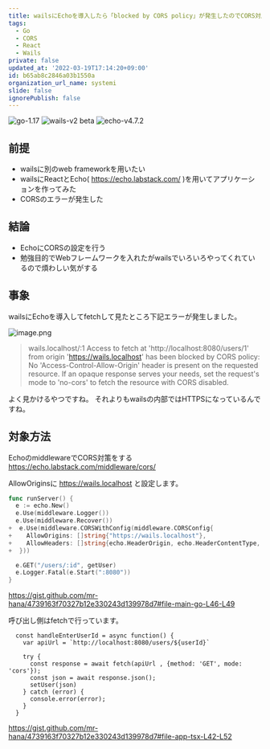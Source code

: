 ```yaml
---
title: wailsにEchoを導入したら「blocked by CORS policy」が発生したのでCORS対応する
tags:
  - Go
  - CORS
  - React
  - Wails
private: false
updated_at: '2022-03-19T17:14:20+09:00'
id: b65ab8c2846a03b1550a
organization_url_name: systemi
slide: false
ignorePublish: false
---
```

![go-1.17](https://img.shields.io/badge/go-1.17-brightgreen) ![wails-v2 beta](https://img.shields.io/badge/wails-v2.0.0(beta)-brightgreen) ![echo-v4.7.2](https://img.shields.io/badge/echo-v4.7.2-brightgreen)

## 前提
- wailsに別のweb frameworkを用いたい
- wailsにReactとEcho( https://echo.labstack.com/ )を用いてアプリケーションを作ってみた
- CORSのエラーが発生した

## 結論
- EchoにCORSの設定を行う
- 勉強目的でWebフレームワークを入れたがwailsでいろいろやってくれているので煩わしい気がする

## 事象
wailsにEchoを導入してfetchして見たところ下記エラーが発生しました。

![image.png](https://qiita-image-store.s3.ap-northeast-1.amazonaws.com/0/114149/b06b168b-1da6-b972-8bfa-e894ae5b326b.png)

> wails.localhost/:1 
> Access to fetch at 'http://localhost:8080/users/1' from origin 'https://wails.localhost' has been blocked by CORS policy: No 'Access-Control-Allow-Origin' header is present on the requested resource. If an opaque response serves your needs, set the request's mode to 'no-cors' to fetch the resource with CORS disabled.

よく見かけるやつですね。
それよりもwailsの内部ではHTTPSになっているんですね。

## 対象方法
EchoのmiddlewareでCORS対策をする
https://echo.labstack.com/middleware/cors/

AllowOriginsに https://wails.localhost と設定します。

```diff_go:main.go
func runServer() {
  e := echo.New()
  e.Use(middleware.Logger())
  e.Use(middleware.Recover())
+  e.Use(middleware.CORSWithConfig(middleware.CORSConfig{
+    AllowOrigins: []string{"https://wails.localhost"},
+    AllowHeaders: []string{echo.HeaderOrigin, echo.HeaderContentType, echo.HeaderAccept},
+  }))

  e.GET("/users/:id", getUser)
  e.Logger.Fatal(e.Start(":8080"))
}
```

https://gist.github.com/mr-hana/4739163f70327b12e330243d139978d7#file-main-go-L46-L49

呼び出し側はfetchで行っています。

```tsx:App.tsx
  const handleEnterUserId = async function() {
    var apiUrl = `http://localhost:8080/users/${userId}`

    try {
      const response = await fetch(apiUrl , {method: 'GET', mode: 'cors'});
      const json = await response.json();
      setUser(json)
    } catch (error) {
      console.error(error);
    }
  }
```

https://gist.github.com/mr-hana/4739163f70327b12e330243d139978d7#file-app-tsx-L42-L52

